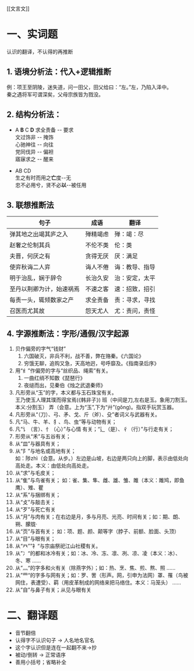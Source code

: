 [[文言文]]
# 一、实词题
认识的翻译，不认得的再推断

## 1. 语境分析法：代入+逻辑推断
例：项王至阴陵，迷失道，问一田父，田父给曰：“左。”左，乃陷入泽中。  
秦之遇将军可谓深矣，父母宗族皆为戮没。

## 2. 结构分析法：

- A **B** C **D**
    求全责备 -- 要求  
    文过饰非 -- 掩饰  
    心驰神往 -- 向往  
    党同伐异 -- 偏袒  
    寤寐求之 -- 醒来  

- AB CD  
    生之有时而用之**亡**度--无  
    忠不必用兮，贤不必**以**--被任用  

## 3. 联想推断法

|句子|成语|翻译|
|----|---|---|
|弹其地之出竭其庐之入|殚精竭虑|殚：竭：尽|
|赵奢之伦制其兵|不伦不类|伦：类|
|夫晋，何厌之有|贪得无厌|厌：满足|
|使弈秋诲二人弈|诲人不倦|诲：教导、指导|
|明于治乱，娴于辞令|长治久安|治：安定，太平|
|至丹以荆卿为计，始速祸焉 |不速之客|速：招致，招引|
|每责一头，辄倾数家之产 | 求全责备|责：寻求，寻找|
|召医而尤其故 |怨天尤人|尤：责问，责怪|

## 4. 字源推断法：字形/通假/汉字起源

1. 贝作偏旁的字气“钱财”
   1. 六国破灭，非兵不利，战不善，弊在赂秦。《六国论》
   2. 穷饿无聊，追购又急，天高地迥，号呼靡及。《指南录后序》
2. 用“纟”作偏旁的字与“丝织品、绳索”有关。
    1. 一曲红绡不知数《琵琶行》
    2. 夜缒而出，见秦伯《烛之武退秦师》
3. 凡形旁从“玉”的字，本义都与玉石珠宝有关。  
    王乃使玉人理其璞而得宝焉(《韩非子》)
    班（中间是刀,左右是玉。象用刀割玉。本义:分割玉）
    弄（会意。上为“玉”,下为“廾”(gǒng)。指双手玩赏玉器。
4. 凡形旁从“（刀）、弓、矛、戈、斤（斧）、殳”者词义与武器有关。
5. 凡“马、牛、羊、犭、鸟、虫”等与动物有关；
6. 凡“讠（言）、忄（心）”与心情 有关；“辶（是）、彳（行）”与行走有关；
7. 形旁从“禾”与五谷有关；
8. 从“皿”与器具有关；
9.  从“阝”与地名或高地有关；  
    如：陟zhì（会意。从步。）左边是山坡，右边是两只向上的脚，表示由低处向高处走。本义：由低处向高处走。
10. 从“求”与毛皮关；
11. 从“隹”与鸟雀有关； 如：雀、集、隼、雌、雄、雏、雎（本义：雎鸠，即鱼鹰）、雉、瞿
12. 从“系”与捆绑有关；
13. 从“攴”与敲击关；
14. 从“歹”与死亡有关
15. 从“月”与肉有关；在右边是月，多与月亮、光亮、时间有关；如：期、朗、朔、朦胧·
16. 从“页”与首有关；  如：项、题、颜、颠等字（脖子、前额、脸面、头顶）
17. 从“目”与眼有关；
18. 从“癶””礻“与宗庙祭祀江山社稷有关。
19. 从”冫“的都和冰冷有关；如：冰、冷、冻、凛、冽、凉、凌（本义：冰）、冬、寒 ……
20. 从”灬“的字多和火有关（除燕字外）；如：热、烹、焦、煎、熬、照 ……
21. 从”罒“的字多与网有关；如：罗、罟（形声。网，引申为法网）罩、罹（鸟被网住，表遭受）、羁（用皮革制成的网络来把马络住。本义：马笼头） ……
22. 从”自”与鼻子有关；从见与眼有关

# 二、翻译题
- 音节翻倍
- 认得字不认识句子 → 人名地名官名
- 这个字认识但是连在一起翻不来→抄
- 被动/倒转 → 正常语序
- 善用小括号；省略补全
